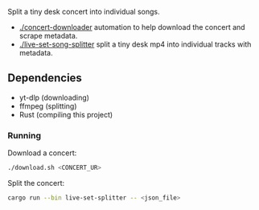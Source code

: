 Split a tiny desk concert into individual songs.

* [./concert-downloader](./concert-downloader) automation to help download the concert and scrape metadata.
* [./live-set-song-splitter](./live-set-song-splitter) split a tiny desk mp4 into individual tracks with metadata.

## Dependencies

* yt-dlp (downloading)
* ffmpeg (splitting)
* Rust (compiling this project)

### Running

Download a concert:

```sh
./download.sh <CONCERT_UR>
```

Split the concert:

```sh
cargo run --bin live-set-splitter -- <json_file>
```